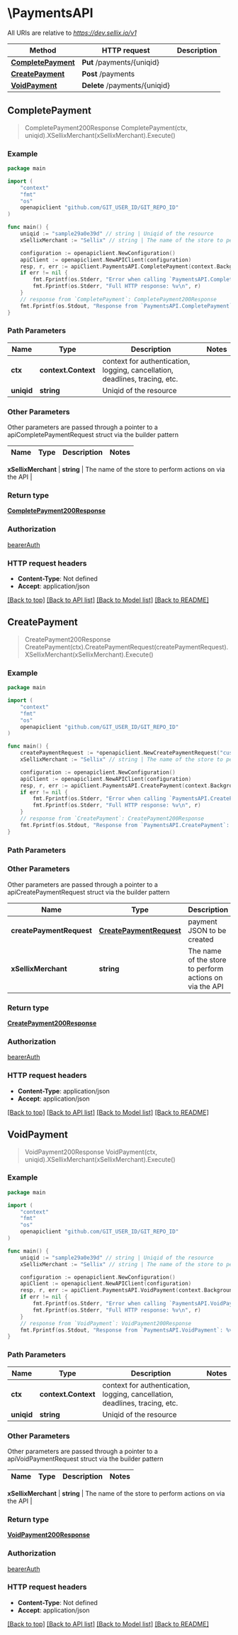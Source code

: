 # \PaymentsAPI

All URIs are relative to *https://dev.sellix.io/v1*

Method | HTTP request | Description
------------- | ------------- | -------------
[**CompletePayment**](PaymentsAPI.md#CompletePayment) | **Put** /payments/{uniqid} | 
[**CreatePayment**](PaymentsAPI.md#CreatePayment) | **Post** /payments | 
[**VoidPayment**](PaymentsAPI.md#VoidPayment) | **Delete** /payments/{uniqid} | 



## CompletePayment

> CompletePayment200Response CompletePayment(ctx, uniqid).XSellixMerchant(xSellixMerchant).Execute()





### Example

```go
package main

import (
	"context"
	"fmt"
	"os"
	openapiclient "github.com/GIT_USER_ID/GIT_REPO_ID"
)

func main() {
	uniqid := "sample29a0e39d" // string | Uniqid of the resource
	xSellixMerchant := "Sellix" // string | The name of the store to perform actions on via the API (optional)

	configuration := openapiclient.NewConfiguration()
	apiClient := openapiclient.NewAPIClient(configuration)
	resp, r, err := apiClient.PaymentsAPI.CompletePayment(context.Background(), uniqid).XSellixMerchant(xSellixMerchant).Execute()
	if err != nil {
		fmt.Fprintf(os.Stderr, "Error when calling `PaymentsAPI.CompletePayment``: %v\n", err)
		fmt.Fprintf(os.Stderr, "Full HTTP response: %v\n", r)
	}
	// response from `CompletePayment`: CompletePayment200Response
	fmt.Fprintf(os.Stdout, "Response from `PaymentsAPI.CompletePayment`: %v\n", resp)
}
```

### Path Parameters


Name | Type | Description  | Notes
------------- | ------------- | ------------- | -------------
**ctx** | **context.Context** | context for authentication, logging, cancellation, deadlines, tracing, etc.
**uniqid** | **string** | Uniqid of the resource | 

### Other Parameters

Other parameters are passed through a pointer to a apiCompletePaymentRequest struct via the builder pattern


Name | Type | Description  | Notes
------------- | ------------- | ------------- | -------------

 **xSellixMerchant** | **string** | The name of the store to perform actions on via the API | 

### Return type

[**CompletePayment200Response**](CompletePayment200Response.md)

### Authorization

[bearerAuth](../README.md#bearerAuth)

### HTTP request headers

- **Content-Type**: Not defined
- **Accept**: application/json

[[Back to top]](#) [[Back to API list]](../README.md#documentation-for-api-endpoints)
[[Back to Model list]](../README.md#documentation-for-models)
[[Back to README]](../README.md)


## CreatePayment

> CreatePayment200Response CreatePayment(ctx).CreatePaymentRequest(createPaymentRequest).XSellixMerchant(xSellixMerchant).Execute()





### Example

```go
package main

import (
	"context"
	"fmt"
	"os"
	openapiclient "github.com/GIT_USER_ID/GIT_REPO_ID"
)

func main() {
	createPaymentRequest := *openapiclient.NewCreatePaymentRequest("customer@gmail.com") // CreatePaymentRequest | payment JSON to be created
	xSellixMerchant := "Sellix" // string | The name of the store to perform actions on via the API (optional)

	configuration := openapiclient.NewConfiguration()
	apiClient := openapiclient.NewAPIClient(configuration)
	resp, r, err := apiClient.PaymentsAPI.CreatePayment(context.Background()).CreatePaymentRequest(createPaymentRequest).XSellixMerchant(xSellixMerchant).Execute()
	if err != nil {
		fmt.Fprintf(os.Stderr, "Error when calling `PaymentsAPI.CreatePayment``: %v\n", err)
		fmt.Fprintf(os.Stderr, "Full HTTP response: %v\n", r)
	}
	// response from `CreatePayment`: CreatePayment200Response
	fmt.Fprintf(os.Stdout, "Response from `PaymentsAPI.CreatePayment`: %v\n", resp)
}
```

### Path Parameters



### Other Parameters

Other parameters are passed through a pointer to a apiCreatePaymentRequest struct via the builder pattern


Name | Type | Description  | Notes
------------- | ------------- | ------------- | -------------
 **createPaymentRequest** | [**CreatePaymentRequest**](CreatePaymentRequest.md) | payment JSON to be created | 
 **xSellixMerchant** | **string** | The name of the store to perform actions on via the API | 

### Return type

[**CreatePayment200Response**](CreatePayment200Response.md)

### Authorization

[bearerAuth](../README.md#bearerAuth)

### HTTP request headers

- **Content-Type**: application/json
- **Accept**: application/json

[[Back to top]](#) [[Back to API list]](../README.md#documentation-for-api-endpoints)
[[Back to Model list]](../README.md#documentation-for-models)
[[Back to README]](../README.md)


## VoidPayment

> VoidPayment200Response VoidPayment(ctx, uniqid).XSellixMerchant(xSellixMerchant).Execute()





### Example

```go
package main

import (
	"context"
	"fmt"
	"os"
	openapiclient "github.com/GIT_USER_ID/GIT_REPO_ID"
)

func main() {
	uniqid := "sample29a0e39d" // string | Uniqid of the resource
	xSellixMerchant := "Sellix" // string | The name of the store to perform actions on via the API (optional)

	configuration := openapiclient.NewConfiguration()
	apiClient := openapiclient.NewAPIClient(configuration)
	resp, r, err := apiClient.PaymentsAPI.VoidPayment(context.Background(), uniqid).XSellixMerchant(xSellixMerchant).Execute()
	if err != nil {
		fmt.Fprintf(os.Stderr, "Error when calling `PaymentsAPI.VoidPayment``: %v\n", err)
		fmt.Fprintf(os.Stderr, "Full HTTP response: %v\n", r)
	}
	// response from `VoidPayment`: VoidPayment200Response
	fmt.Fprintf(os.Stdout, "Response from `PaymentsAPI.VoidPayment`: %v\n", resp)
}
```

### Path Parameters


Name | Type | Description  | Notes
------------- | ------------- | ------------- | -------------
**ctx** | **context.Context** | context for authentication, logging, cancellation, deadlines, tracing, etc.
**uniqid** | **string** | Uniqid of the resource | 

### Other Parameters

Other parameters are passed through a pointer to a apiVoidPaymentRequest struct via the builder pattern


Name | Type | Description  | Notes
------------- | ------------- | ------------- | -------------

 **xSellixMerchant** | **string** | The name of the store to perform actions on via the API | 

### Return type

[**VoidPayment200Response**](VoidPayment200Response.md)

### Authorization

[bearerAuth](../README.md#bearerAuth)

### HTTP request headers

- **Content-Type**: Not defined
- **Accept**: application/json

[[Back to top]](#) [[Back to API list]](../README.md#documentation-for-api-endpoints)
[[Back to Model list]](../README.md#documentation-for-models)
[[Back to README]](../README.md)

